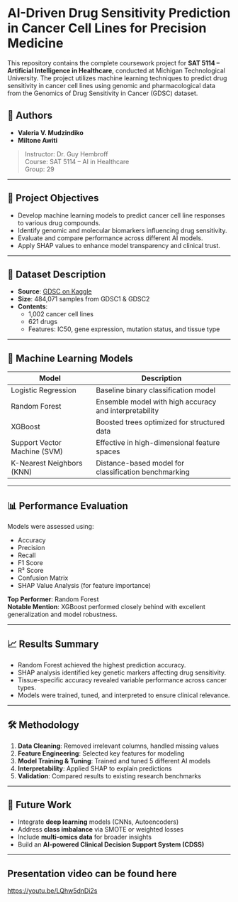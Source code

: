 # AI-Driven Drug Sensitivity Prediction in Cancer Cell Lines for Precision Medicine

This repository contains the complete coursework project for **SAT 5114 – Artificial Intelligence in Healthcare**, conducted at Michigan Technological University. The project utilizes machine learning techniques to predict drug sensitivity in cancer cell lines using genomic and pharmacological data from the Genomics of Drug Sensitivity in Cancer (GDSC) dataset.

## 👥 Authors

- **Valeria V. Mudzindiko**
- **Miltone Awiti**

> Instructor: Dr. Guy Hembroff  
> Course: SAT 5114 – AI in Healthcare  
> Group: 29

---

## 📌 Project Objectives

- Develop machine learning models to predict cancer cell line responses to various drug compounds.
- Identify genomic and molecular biomarkers influencing drug sensitivity.
- Evaluate and compare performance across different AI models.
- Apply SHAP values to enhance model transparency and clinical trust.

---

## 🧬 Dataset Description

- **Source**: [GDSC on Kaggle](https://www.kaggle.com/code/samiraalipour/genomics-of-drug-sensitivity-in-cancer)
- **Size**: 484,071 samples from GDSC1 & GDSC2
- **Contents**:
  - 1,002 cancer cell lines
  - 621 drugs
  - Features: IC50, gene expression, mutation status, and tissue type

---

## 🤖 Machine Learning Models

| Model                  | Description |
|------------------------|-------------|
| Logistic Regression    | Baseline binary classification model |
| Random Forest          | Ensemble model with high accuracy and interpretability |
| XGBoost                | Boosted trees optimized for structured data |
| Support Vector Machine (SVM) | Effective in high-dimensional feature spaces |
| K-Nearest Neighbors (KNN) | Distance-based model for classification benchmarking |

---

## 📊 Performance Evaluation

Models were assessed using:

- Accuracy
- Precision
- Recall
- F1 Score
- R² Score
- Confusion Matrix
- SHAP Value Analysis (for feature importance)

**Top Performer**: Random Forest  
**Notable Mention**: XGBoost performed closely behind with excellent generalization and model robustness.

---

## 📈 Results Summary

- Random Forest achieved the highest prediction accuracy.
- SHAP analysis identified key genetic markers affecting drug sensitivity.
- Tissue-specific accuracy revealed variable performance across cancer types.
- Models were trained, tuned, and interpreted to ensure clinical relevance.

---

## 🛠️ Methodology

1. **Data Cleaning**: Removed irrelevant columns, handled missing values
2. **Feature Engineering**: Selected key features for modeling
3. **Model Training & Tuning**: Trained and tuned 5 different AI models
4. **Interpretability**: Applied SHAP to explain predictions
5. **Validation**: Compared results to existing research benchmarks

---

## 🚀 Future Work

- Integrate **deep learning** models (CNNs, Autoencoders)
- Address **class imbalance** via SMOTE or weighted losses
- Include **multi-omics data** for broader insights
- Build an **AI-powered Clinical Decision Support System (CDSS)**

---
## Presentation video can be found here
https://youtu.be/LQhw5dnDi2s



